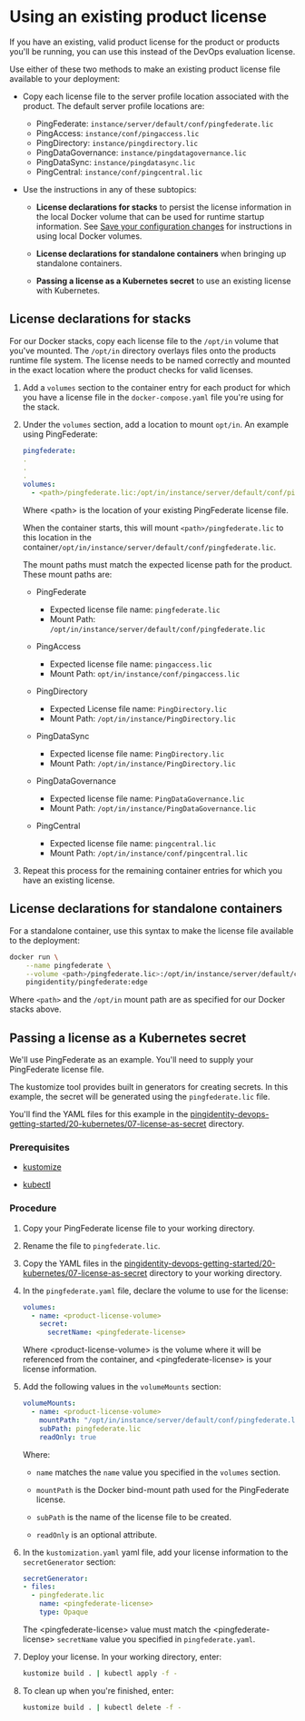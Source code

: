 # Using an existing product license

If you have an existing, valid product license for the product or products you'll be running, you can use this instead of the DevOps evaluation license. 

Use either of these two methods to make an existing product license file available to your deployment:

* Copy each license file to the server profile location associated with the product. The default server profile locations are:
  - PingFederate: `instance/server/default/conf/pingfederate.lic`
  - PingAccess: `instance/conf/pingaccess.lic`
  - PingDirectory: `instance/pingdirectory.lic`
  - PingDataGovernance: `instance/pingdatagovernance.lic`
  - PingDataSync: `instance/pingdatasync.lic`
  - PingCentral: `instance/conf/pingcentral.lic`

* Use the instructions in any of these subtopics:

  - **License declarations for stacks** to persist the license information in the local Docker volume that can be used for runtime startup information. See [Save your configuration changes](saveConfigs.md) for instructions in using local Docker volumes.

  - **License declarations for standalone containers** when bringing up standalone containers.

  - **Passing a license as a Kubernetes secret** to use an existing license with Kubernetes.

## License declarations for stacks

For our Docker stacks, copy each license file to the `/opt/in` volume that you've mounted. The `/opt/in` directory overlays files onto the products runtime file system. The license needs to be named correctly and mounted in the exact location where the product checks for valid licenses.

 1. Add a `volumes` section to the container entry for each product for which you have a license file in the `docker-compose.yaml` file you're using for the stack.

 2. Under the `volumes` section, add a location to mount `opt/in`. An example using PingFederate:

    ```yaml
    pingfederate:
    .
    .
    .
    volumes:
      - <path>/pingfederate.lic:/opt/in/instance/server/default/conf/pingfederate.lic
    ```

    Where \<path> is the location of your existing PingFederate license file.

    When the container starts, this will mount `<path>/pingfederate.lic` to this location in the container`/opt/in/instance/server/default/conf/pingfederate.lic`. 
    
    The mount paths must match the expected license path for the product. These mount paths are:

    * PingFederate
      - Expected license file name: `pingfederate.lic`
      - Mount Path: `/opt/in/instance/server/default/conf/pingfederate.lic`

    * PingAccess
      - Expected license file name: `pingaccess.lic`
      - Mount Path: `opt/in/instance/conf/pingaccess.lic`

    * PingDirectory
      - Expected License file name: `PingDirectory.lic`
      - Mount Path: `/opt/in/instance/PingDirectory.lic`

    * PingDataSync
      - Expected license file name: `PingDirectory.lic`
      - Mount Path: `/opt/in/instance/PingDirectory.lic`

    * PingDataGovernance
      - Expected license file name: `PingDataGovernance.lic`
      - Mount Path: `/opt/in/instance/PingDataGovernance.lic`

    * PingCentral
      - Expected license file name: `pingcentral.lic`
      - Mount Path: `/opt/in/instance/conf/pingcentral.lic`

 3. Repeat this process for the remaining container entries for which you have an existing license.

## License declarations for standalone containers

For a standalone container, use this syntax to make the license file available to the deployment:

   ```bash
   docker run \
       --name pingfederate \
       --volume <path>/pingfederate.lic>:/opt/in/instance/server/default/conf/pingfederate.lic
       pingidentity/pingfederate:edge
   ```

   Where `<path>` and the `/opt/in` mount path are as specified for our Docker stacks above.

## Passing a license as a Kubernetes secret

We'll use PingFederate as an example. You'll need to supply your PingFederate license file.

The kustomize tool provides built in generators for creating secrets. In this example, the secret will be generated using the `pingfederate.lic` file.

You'll find the YAML files for this example in the [pingidentity-devops-getting-started/20-kubernetes/07-license-as-secret](../20-kubernetes/07-license-as-secret/) directory.

### Prerequisites

* [kustomize](https://kustomize.io/)

* [kubectl](https://kubernetes.io/docs/tasks/tools/install-kubectl/) 

### Procedure

1. Copy your PingFederate license file to your working directory.

2. Rename the file to `pingfederate.lic`.

3. Copy the YAML files in the [pingidentity-devops-getting-started/20-kubernetes/07-license-as-secret](../20-kubernetes/07-license-as-secret/) directory to your working directory. 

4. In the `pingfederate.yaml` file, declare the volume to use for the license: 
   
   ```yaml
   volumes:
     - name: <product-license-volume>
       secret:
         secretName: <pingfederate-license>
   ```   

   Where \<product-license-volume> is the volume where it will be referenced from the container, and \<pingfederate-license> is your license information. 

5. Add the following values in the `volumeMounts` section:

   ```yaml
   volumeMounts:
     - name: <product-license-volume>
       mountPath: "/opt/in/instance/server/default/conf/pingfederate.lic"
       subPath: pingfederate.lic
       readOnly: true
   ```

   Where:

     * `name` matches the `name` value you specified in the `volumes` section.
    
     * `mountPath` is the Docker bind-mount path used for the PingFederate license.
    
     * `subPath` is the name of the license file to be created.
    
     * `readOnly` is an optional attribute.

6. In the `kustomization.yaml` yaml file, add your license information to the `secretGenerator` section:

   ```yaml
   secretGenerator:
   - files:
     - pingfederate.lic
       name: <pingfederate-license>
       type: Opaque
   ```

   The \<pingfederate-license> value must match the \<pingfederate-license> `secretName` value you specified in `pingfederate.yaml`.

7. Deploy your license. In your working directory, enter:

   ```bash
   kustomize build . | kubectl apply -f -
   ```

8. To clean up when you're finished, enter:

   ```bash
   kustomize build . | kubectl delete -f -
   ```
